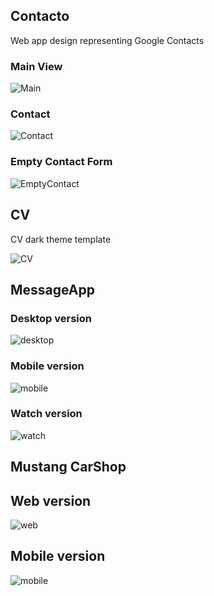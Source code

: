 ## Contacto

Web app design representing Google Contacts 

### Main View
![Main](https://github.com/laurakciic/UI/blob/master/Contacts/Main.png)

### Contact
![Contact](https://github.com/laurakciic/UI/blob/master/Contacts/Contact.png)

### Empty Contact Form 
![EmptyContact](https://github.com/laurakciic/UI/blob/master/Contacts/EmptyForm.png)




## CV 

CV dark theme template 

![CV](https://github.com/laurakciic/UI/blob/master/CV/A4.png)




## MessageApp

### Desktop version
![desktop](https://github.com/laurakciic/UI/blob/master/Messages/Full%20HD.jpg)

### Mobile version
![mobile](https://github.com/laurakciic/UI/blob/master/Messages/iPhone%20XRXS%20Max11.jpg)

### Watch version
![watch](https://github.com/laurakciic/UI/blob/master/Messages/Android%20Wear.png)




## Mustang CarShop

## Web version
![web](https://github.com/laurakciic/UI/blob/master/Mustang/LV2%20-%20exercise.jpg)

## Mobile version
![mobile](https://github.com/laurakciic/UI/blob/master/Mustang/LV2%20-%20exercise.jpg)
